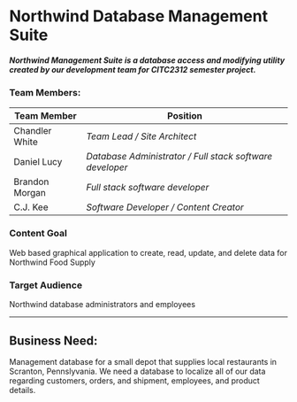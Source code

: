 # Northwind Database Management Suite

##### Northwind Management Suite is a database access and modifying utility created by our development team for CITC2312 semester project.

### Team Members: 
Team Member | Position
------------ | -------------
Chandler White | _Team Lead / Site Architect_
Daniel Lucy | _Database Administrator / Full stack software developer_
Brandon Morgan | _Full stack software developer_
C.J. Kee | _Software Developer / Content Creator_

### Content Goal
Web based graphical application to create, read, update, and delete data for Northwind Food Supply

### Target Audience 
Northwind database administrators and employees

------------------------------------------------------------------------------------------
## Business Need:

Management database for a small depot that supplies local restaurants in Scranton, Pennslyvania. We need a database to localize all of our data regarding customers, orders, and shipment, employees, and product details.
